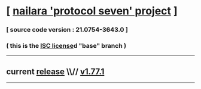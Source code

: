 
# [ [nailara 'protocol seven' project](http://nailara.network/) ]

### [ source code version : 21.0754-3643.0 ]

### ( this is the [ISC license](license)d "base" branch )
---
## current [release](https://github.com/taekiten/nailara/releases) \\\\// [v1.77.1](https://github.com/taekiten/nailara/releases/tag/v1.77.1)
---

